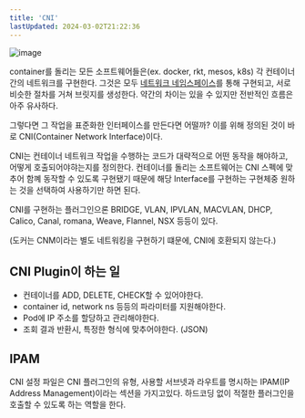 ```yaml
---
title: 'CNI'
lastUpdated: 2024-03-02T21:22:36
---
```


![image](https://user-images.githubusercontent.com/81006587/216500706-744fd3ac-ca09-443b-b026-9c27f276c2b0.png)


container를 돌리는 모든 소프트웨어들은(ex. docker, rkt, mesos, k8s) 각 컨테이너간의 네트워크를 구현한다. 그것은 모두 [네트워크 네임스페이스](../linux/network namespaces.md)를 통해 구현되고, 서로 비슷한 절차를 거쳐 브릿지를 생성한다. 약간의 차이는 있을 수 있지만 전반적인 흐름은 아주 유사하다.

그렇다면 그 작업을 표준화한 인터페이스를 만든다면 어떨까? 이를 위해 정의된 것이 바로 CNI(Container Network Interface)이다.

CNI는 컨테이너 네트워크 작업을 수행하는 코드가 대략적으로 어떤 동작을 해야하고, 어떻게 호출되어야햐는지를 정의한다. 컨테이너를 돌리는 소프트웨어는 CNI 스펙에 맞추어 함꼐 동작할 수 있도록 구현됐기 때문에 해당 Interface를 구현하는 구현체중 원하는 것을 선택하여 사용하기만 하면 된다.

CNI를 구현하는 플러그인으론 BRIDGE, VLAN, IPVLAN, MACVLAN, DHCP, Calico, Canal, romana, Weave, Flannel, NSX 등등이 있다.

(도커는 CNM이라는 별도 네트워킹을 구현하기 떄문에, CNI에 호환되지 않는다.)

## CNI Plugin이 하는 일

- 컨테이너를 ADD, DELETE, CHECK할 수 있어야한다.
- container id, network ns 등등의 파라미터를 지원해야한다.
- Pod에 IP 주소를 할당하고 관리해야한다.
- 조회 결과 반환시, 특정한 형식에 맞추어야한다. (JSON)

## IPAM

CNI 설정 파일은 CNI 플러그인의 유형, 사용할 서브넷과 라우트를 명시하는 IPAM(IP Address Management)이라는 섹션을 가지고있다. 하드코딩 없이 적절한 플러그인을 호출할 수 있도록 하는 역할을 한다.